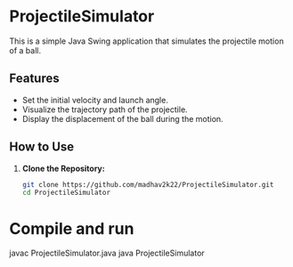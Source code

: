 # ProjectileSimulator

This is a simple Java Swing application that simulates the projectile motion of a ball.

## Features

- Set the initial velocity and launch angle.
- Visualize the trajectory path of the projectile.
- Display the displacement of the ball during the motion.

## How to Use

1. **Clone the Repository:**
   ```bash
   git clone https://github.com/madhav2k22/ProjectileSimulator.git
   cd ProjectileSimulator

# Compile and run

javac ProjectileSimulator.java
java ProjectileSimulator


